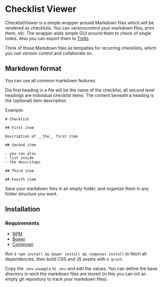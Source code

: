 # Checklist Viewer


ChecklistViewer is a simple wrapper around Markdown files which will be rendered as checklists. You can versioncontrol your markdown files, print them, etc. The wrapper adds simple GUI around them to check of single todos. Also you can export them to [Trello](https://trello.com).

Think of those Markdown files as tempaltes for recurring checklists, which you can version control and collaborate on.


## Markdown format

You can use all common markdown features.

Die first heading in a file will be the name of the checklist, all second level headings are individual checklist items. The content beneath a heading is the (optional) item description.

Example:

```
# Checklist

## First item

Description of __the__ first item

## Second item

- you can also
- list inside
- the descritopn

## Third item

## Fourth item

```

Save your markdown files in an empty folder, and organize them in any folder structure you want.


## Installation

### Requirements

- [NPM](https://www.npmjs.com/get-npm)
- [Bower](https://bower.io/)
- [Composer](https://getcomposer.org/)

Run `$ npm install && bower install && composer install` to fetch all dependencies, then build CSS and JS assets with `$ grunt`.

Copy the `.env.example` to `.env` and edit the values. You can define the base directory in wich the markdown files are stored (in this you can init an empty git repository to track your markdown files).

